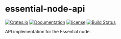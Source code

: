 # essential-node-api

[![Crates.io][crates-badge]][crates-url]
[![Documentation][docs-badge]][docs-url]
[![license][apache-badge]][apache-url]
[![Build Status][actions-badge]][actions-url]

[crates-badge]: https://img.shields.io/crates/v/essential-node-api.svg
[crates-url]: https://crates.io/crates/essential-node-api
[docs-badge]: https://docs.rs/essential-node-api/badge.svg
[docs-url]: https://docs.rs/essential-node-api
[apache-badge]: https://img.shields.io/badge/license-APACHE-blue.svg
[apache-url]: LICENSE
[actions-badge]: https://github.com/essential-contributions/essential-node/workflows/ci/badge.svg
[actions-url]: https://github.com/essential-contributions/essential-node/actions

API implementation for the Essential node.
